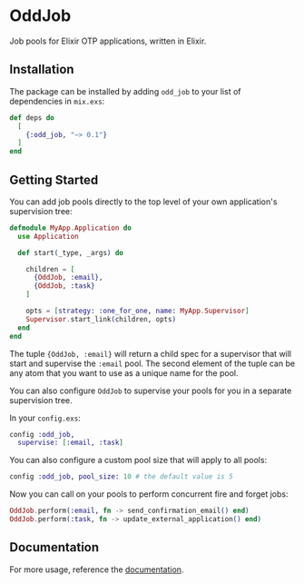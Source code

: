 # OddJob

Job pools for Elixir OTP applications, written in Elixir.

## Installation

The package can be installed by adding `odd_job` to your list of dependencies in `mix.exs`:

```elixir
def deps do
  [
    {:odd_job, "~> 0.1"}
  ]
end
```

## Getting Started
You can add job pools directly to the top level of your own application's supervision tree:

```elixir
defmodule MyApp.Application do
  use Application

  def start(_type, _args) do

    children = [
      {OddJob, :email},
      {OddJob, :task}
    ]

    opts = [strategy: :one_for_one, name: MyApp.Supervisor]
    Supervisor.start_link(children, opts)
  end
end
```

The tuple `{OddJob, :email}` will return a child spec for a supervisor that will start and supervise
the `:email` pool. The second element of the tuple can be any atom that you want to use as a unique
name for the pool.

You can also configure `OddJob` to supervise your pools for you in a separate supervision tree.

In your `config.exs`:

```elixir
config :odd_job,
  supervise: [:email, :task]
```

You can also configure a custom pool size that will apply to all pools:

```elixir
config :odd_job, pool_size: 10 # the default value is 5
```

Now you can call on your pools to perform concurrent fire and forget jobs:

```elixir
OddJob.perform(:email, fn -> send_confirmation_email() end)
OddJob.perform(:task, fn -> update_external_application() end)
```

## Documentation

For more usage, reference the [documentation](https://hexdocs.pm/odd_job).

